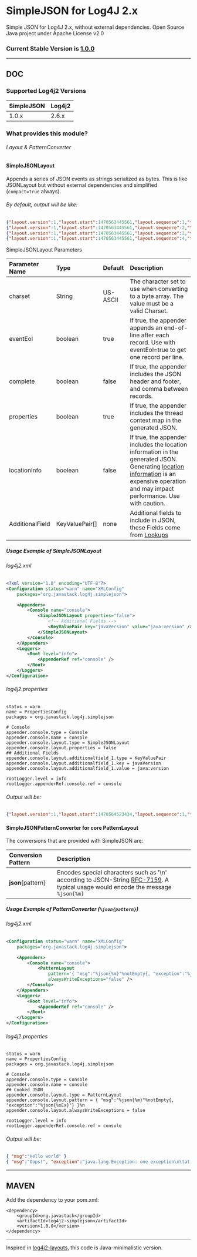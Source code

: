 # SimpleJSON for Log4J 2.x

Simple JSON for Log4J 2.x, without external dependencies. Open Source Java project under Apache License v2.0

### Current Stable Version is [1.0.0](https://search.maven.org/#search|ga|1|g%3Aorg.javastack%20a%3Alog4j2-simplejson)

---

## DOC

### Supported Log4j2 Versions

| SimpleJSON | Log4j2 |
| :--------- | :----- |
| 1.0.x      | 2.6.x  |

### What provides this module? 

###### Layout & PatternConverter 

#### SimpleJSONLayout

Appends a series of JSON events as strings serialized as bytes. This is like JSONLayout but without external dependencies and simplified (`compact=true` always).

###### By default, output will be like:

```json
{"layout.version":1,"layout.start":1470563445561,"layout.sequence":1,"timestamp":1470563445639,"thread":"main","threadId":1,"level":"INFO","logger":"org.javastack.log4j.simplejson.sandbox.TestSimpleJson","msg":"Hello world"}
{"layout.version":1,"layout.start":1470563445561,"layout.sequence":2,"timestamp":1470563445639,"thread":"main","threadId":1,"level":"INFO","logger":"org.javastack.log4j.simplejson.sandbox.TestSimpleJson","ndc":["ndc1","ndc2"],"mdc":{"k1":"v1","k2":"v2"},"msg":"Diagnostic context information is wonder"}
{"layout.version":1,"layout.start":1470563445561,"layout.sequence":3,"timestamp":1470563445639,"thread":"main","threadId":1,"level":"INFO","logger":"org.javastack.log4j.simplejson.sandbox.TestSimpleJson","ndc":["ndc1"],"mdc":{"k1":"v1","k2":"v2"},"msg":"log4j2 is wonder"}
{"layout.version":1,"layout.start":1470563445561,"layout.sequence":4,"timestamp":1470563445639,"thread":"main","threadId":1,"level":"INFO","logger":"org.javastack.log4j.simplejson.sandbox.TestSimpleJson","ndc":["ndc1"],"mdc":{"k1":"v1","k2":"v2"},"msg":"Oops!","exception":"java.lang.Exception","cause":"one exception","stacktrace":"java.lang.Exception: one exception\n\tat org.javastack.log4j.simplejson.sandbox.TestSimpleJson.main(TestSimpleJson.java:26) [classes\/:?]\n"}
```

SimpleJSONLayout Parameters

| Parameter Name  | Type           | Default  | Description |
| :-------------- | :------------- | :------- | :---------- |
| charset         | String         | US-ASCII | The character set to use when converting to a byte array. The value must be a valid Charset. |
| eventEol        | boolean        | true     | If true, the appender appends an end-of-line after each record. Use with eventEol=true to get one record per line. |
| complete        | boolean        | false    | If true, the appender includes the JSON header and footer, and comma between records. |
| properties      | boolean        | true     | If true, the appender includes the thread context map in the generated JSON. |
| locationInfo    | boolean        | false    | If true, the appender includes the location information in the generated JSON. Generating [location information](https://logging.apache.org/log4j/2.x/manual/layouts.html#LocationInformation) is an expensive operation and may impact performance. Use with caution. |
| AdditionalField | KeyValuePair[] | none     | Additional fields to include in JSON, these Fields come from [Lookups](https://logging.apache.org/log4j/2.x/manual/lookups.html) |

##### Usage Example of SimpleJSONLayout

###### log4j2.xml

```xml
<?xml version="1.0" encoding="UTF-8"?>
<Configuration status="warn" name="XMLConfig"
	packages="org.javastack.log4j.simplejson">

	<Appenders>
		<Console name="console">
			<SimpleJSONLayout properties="false">
			    <!-- Additional Fields -->
				<KeyValuePair key="javaVersion" value="java:version" />
			</SimpleJSONLayout>
		</Console>
	</Appenders>
	<Loggers>
		<Root level="info">
			<AppenderRef ref="console" />
		</Root>
	</Loggers>
</Configuration>
```

###### log4j2.properties

```properties
status = warn
name = PropertiesConfig
packages = org.javastack.log4j.simplejson

# Console
appender.console.type = Console
appender.console.name = console
appender.console.layout.type = SimpleJSONLayout
appender.console.layout.properties = false
## Additional Fields
appender.console.layout.additionalfield_1.type = KeyValuePair
appender.console.layout.additionalfield_1.key = javaVersion
appender.console.layout.additionalfield_1.value = java:version

rootLogger.level = info
rootLogger.appenderRef.console.ref = console
```

###### Output will be:

```json
{"layout.version":1,"layout.start":1470564523434,"layout.sequence":1,"timestamp":1470564523512,"thread":"main","threadId":1,"level":"INFO","logger":"com.acme.TestSimpleJson","javaVersion":"Java version 1.7.0_80","msg":"Hello world"}
```

#### SimpleJSONPatternConverter for core PatternLayout

The conversions that are provided with SimpleJSON are: 

| Conversion Pattern  | Description |
| :------------------ | :---------- |
| **json**{pattern}   | Encodes special characters such as '\n' according to JSON-String [RFC-7159](https://tools.ietf.org/html/rfc7159). A typical usage would encode the message  ```%json{%m}``` |

##### Usage Example of PatternConverter (`%json{pattern}`)

###### log4j2.xml

```xml
<Configuration status="warn" name="XMLConfig"
	packages="org.javastack.log4j.simplejson">

	<Appenders>
		<Console name="console">
			<PatternLayout
				pattern='{ "msg":"%json{%m}"%notEmpty{, "exception":"%json{%xEx}"} }%n'
				alwaysWriteExceptions="false" />
		</Console>
	</Appenders>
	<Loggers>
		<Root level="info">
			<AppenderRef ref="console" />
		</Root>
	</Loggers>
</Configuration>
```

###### log4j2.properties

```properties
status = warn
name = PropertiesConfig
packages = org.javastack.log4j.simplejson

# Console
appender.console.type = Console
appender.console.name = console
## Cooked JSON
appender.console.layout.type = PatternLayout
appender.console.layout.pattern = { "msg":"%json{%m}"%notEmpty{, "exception":"%json{%xEx}"} }%n
appender.console.layout.alwaysWriteExceptions = false

rootLogger.level = info
rootLogger.appenderRef.console.ref = console
```

###### Output will be:

```json
{ "msg":"Hello world" }
{ "msg":"Oops!", "exception":"java.lang.Exception: one exception\n\tat org.javastack.log4j.simplejson.sandbox.TestSimpleJson.main(TestSimpleJson.java:26) [classes\/:?]\n" }
```

---

## MAVEN

Add the dependency to your pom.xml:

    <dependency>
        <groupId>org.javastack</groupId>
        <artifactId>log4j2-simplejson</artifactId>
        <version>1.0.0</version>
    </dependency>

---
Inspired in [log4j2-layouts](https://logging.apache.org/log4j/2.x/manual/layouts.html), this code is Java-minimalistic version.
